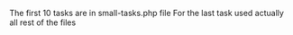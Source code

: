 The first 10 tasks are in small-tasks.php file
For the last task used actually all rest of the files